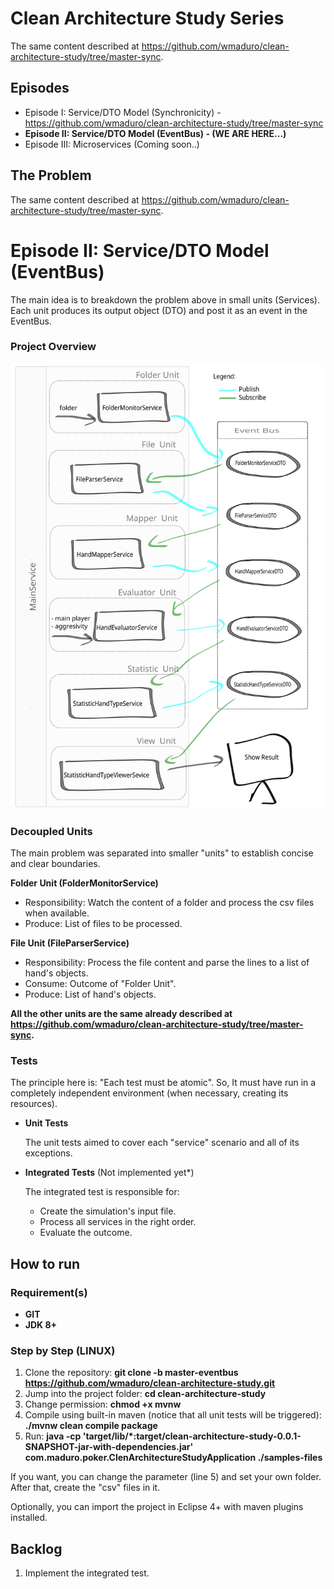 
# Clean Architecture Study Series

The same content described at https://github.com/wmaduro/clean-architecture-study/tree/master-sync.

## Episodes
- Episode I: Service/DTO Model (Synchronicity) - https://github.com/wmaduro/clean-architecture-study/tree/master-sync
- **Episode II: Service/DTO Model (EventBus) - (WE ARE HERE...)**  
- Episode III: Microservices (Coming soon..)

## The Problem 

The same content described at https://github.com/wmaduro/clean-architecture-study/tree/master-sync.

# Episode II: Service/DTO Model (EventBus) 

The main idea is to breakdown the problem above in small units (Services). Each unit produces its output object (DTO) and post it as an event in the EventBus. 

### Project Overview

![alt text](https://raw.githubusercontent.com/wmaduro/clean-architecture-study/master-eventbus/md-files/overview.svg)

### Decoupled Units

The main problem was separated into smaller "units" to establish concise and clear boundaries.  

**Folder Unit (FolderMonitorService)**
- Responsibility: Watch the content of a folder and process the csv files when available.
- Produce: List of files to be processed.

**File Unit (FileParserService)**
- Responsibility: Process the file content and parse the lines to a list of hand's objects.
- Consume: Outcome of "Folder Unit".
- Produce: List of hand's objects.

**All the other units are the same already described at https://github.com/wmaduro/clean-architecture-study/tree/master-sync.**

### Tests

The principle here is: "Each test must be atomic". So, It must have run in a completely independent environment (when necessary, creating its resources).

- **Unit Tests**

    The unit tests aimed to cover each "service" scenario and all of its exceptions.

- **Integrated Tests** (Not implemented yet*)

    The integrated test is responsible for:
    
    - Create the simulation's input file.
    - Process all services in the right order.
    - Evaluate the outcome.

## How to run

### Requirement(s)
- **GIT**
- **JDK 8+**

### Step by Step (LINUX)
1. Clone the repository: **git clone -b master-eventbus https://github.com/wmaduro/clean-architecture-study.git**
2. Jump into the project folder: **cd clean-architecture-study**
3. Change permission: **chmod +x mvnw**
4. Compile using built-in maven  (notice that all unit tests will be triggered): **./mvnw clean compile package**
5. Run: **java -cp 'target/lib/*:target/clean-architecture-study-0.0.1-SNAPSHOT-jar-with-dependencies.jar' com.maduro.poker.ClenArchitectureStudyApplication 
   ./samples-files**

If you want, you can change the parameter (line 5) and set your own folder. After that, create the "csv" files in it.


Optionally, you can import the project in Eclipse 4+ with maven plugins installed. 

## Backlog

1. Implement the integrated test.



